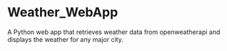 # Weather_WebApp
A Python web app that retrieves weather data from openweatherapi and displays the weather for any major city.
